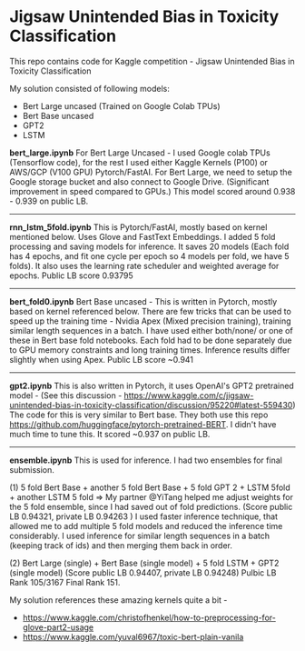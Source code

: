 # Jigsaw Unintended Bias in Toxicity Classification 

This repo contains code for Kaggle competition - Jigsaw Unintended Bias in Toxicity Classification

My solution consisted of following models:
- Bert Large uncased (Trained on Google Colab TPUs) 
- Bert Base uncased  
- GPT2
- LSTM 

**bert_large.ipynb**
For Bert Large Uncased - I used Google colab TPUs (Tensorflow code), for the rest I used either Kaggle Kernels (P100) or AWS/GCP (V100 GPU) Pytorch/FastAI. 
For Bert Large, we need to setup the Google storage bucket and also connect to Google Drive. (Significant improvement in speed compared to GPUs.) This model scored around 0.938 - 0.939 on public LB. 
   
   ----
   
**rnn_lstm_5fold.ipynb**
This is Pytorch/FastAI, mostly based on kernel mentioned below. Uses Glove and FastText Embeddings. I added 5 fold processing and saving models for inference. It saves 20 models (Each fold has 4 epochs, and fit one cycle per epoch so 4 models per fold, we have 5 folds). It also uses the learning rate scheduler and weighted average for epochs. Public LB score 0.93795
    
----

**bert_fold0.ipynb**
Bert Base uncased - This is written in Pytorch, mostly based on kernel referenced below. There are few tricks that can be used to speed up the training time - Nvidia Apex (Mixed precision training), training similar length sequences in a batch. I have used either both/none/ or one of these in Bert base fold notebooks. Each fold had to be done separately due to GPU memory constraints and long training times. Inference results differ slightly when using Apex.  Public LB score ~0.941

----

**gpt2.ipynb**
This is also written in Pytorch, it uses OpenAI's GPT2 pretrained model - (See this discussion - https://www.kaggle.com/c/jigsaw-unintended-bias-in-toxicity-classification/discussion/95220#latest-559430) The code for this is very similar to Bert base. They both use this repo https://github.com/huggingface/pytorch-pretrained-BERT.  I didn't have much time to tune this. It scored ~0.937 on public LB. 

----

**ensemble.ipynb**
This is used for inference. I had two ensembles for final submission. 

(1) 5 fold Bert Base +  another 5 fold Bert Base + 5 fold GPT 2 + LSTM 5fold + another LSTM 5 fold => My partner @YiTang helped me adjust weights for the 5 fold ensemble, since I had saved out of fold predictions. (Score public LB 0.94321, private LB 0.94263 )  I used faster inference technique, that allowed me to add multiple 5 fold models and reduced the inference time considerably. I used inference for similar length sequences in a batch (keeping track of ids) and then merging them back in order.  

(2) Bert Large (single) + Bert Base (single model) + 5 fold LSTM + GPT2 (single model) (Score public LB 0.94407, private LB 0.94248)   Pulbic LB Rank 105/3167  Final Rank 151.



    
My solution references these amazing kernels quite a bit - 
- https://www.kaggle.com/christofhenkel/how-to-preprocessing-for-glove-part2-usage
- https://www.kaggle.com/yuval6967/toxic-bert-plain-vanila
  
  
  
 

